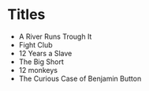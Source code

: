 # Titles

- A River Runs Trough It
- Fight Club
- 12 Years a Slave
- The Big Short
- 12 monkeys
- The Curious Case of Benjamin Button

